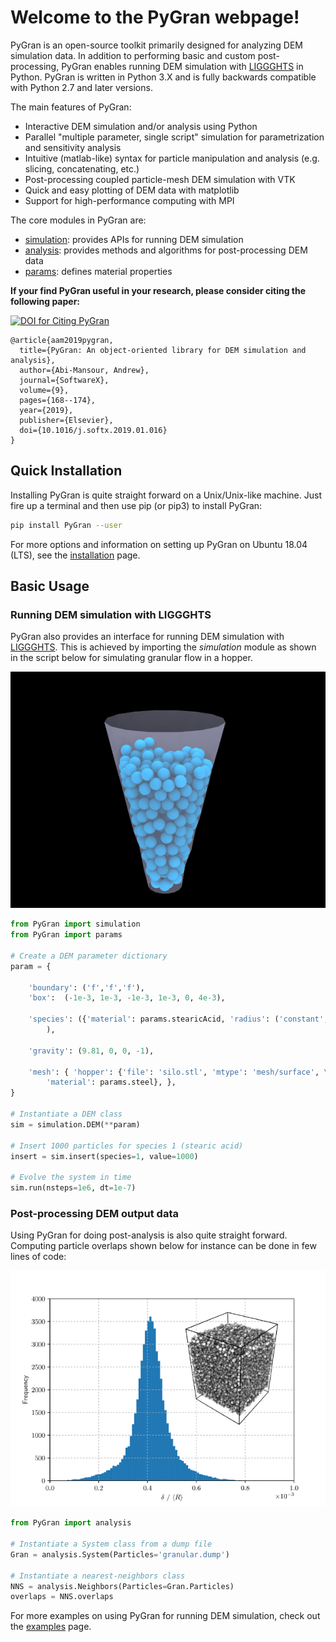 # Welcome to the PyGran webpage!

PyGran is an open-source toolkit primarily designed for analyzing DEM simulation data. In addition to performing basic and custom post-processing, PyGran enables running DEM simulation with [LIGGGHTS](https://www.cfdem.com/liggghtsr-open-source-discrete-element-method-particle-simulation-code) in Python. PyGran is written in Python 3.X and is fully backwards compatible with Python 2.7 and later versions.

The main features of PyGran:

- Interactive DEM simulation and/or analysis using Python 
- Parallel "multiple parameter, single script" simulation for parametrization and sensitivity analysis
- Intuitive (matlab-like) syntax for particle manipulation and analysis (e.g. slicing, concatenating, etc.)
- Post-processing coupled particle-mesh DEM simulation with VTK
- Quick and easy plotting of DEM data with matplotlib
- Support for high-performance computing with MPI

The core modules in PyGran are:

- [simulation](https://github.com/Andrew-AbiMansour/PyGranSim): provides APIs for running DEM simulation
- [analysis](https://github.com/Andrew-AbiMansour/PyGranAnalysis): provides methods and algorithms for post-processing DEM data
- [params](https://github.com/Andrew-AbiMansour/PyGranParams): defines material properties

**If your find PyGran useful in your research, please consider citing the following paper:**

[![DOI for Citing PyGran](https://img.shields.io/badge/DOI-10.1021%2Facs.jctc.5b00056-blue.svg)](https://doi.org/10.1016/j.softx.2019.01.016)

```
@article{aam2019pygran,
  title={PyGran: An object-oriented library for DEM simulation and analysis},
  author={Abi-Mansour, Andrew},
  journal={SoftwareX},
  volume={9},
  pages={168--174},
  year={2019},
  publisher={Elsevier},
  doi={10.1016/j.softx.2019.01.016}
}
```

## Quick Installation
Installing PyGran is quite straight forward on a Unix/Unix-like machine. Just fire up a terminal and then use pip (or pip3) to install PyGran:
```bash
pip install PyGran --user
```
For more options and information on setting up PyGran on Ubuntu 18.04 (LTS), see the [installation](docs/introduction.html#installation-example-ubuntu-18-04-lts) page.

## Basic Usage
### Running DEM simulation with LIGGGHTS

PyGran also provides an interface for running DEM simulation with [LIGGGHTS](https://www.cfdem.com/liggghtsr-open-source-discrete-element-method-particle-simulation-code). This is achieved by importing the <i>simulation</i> module as shown in the script below for simulating granular flow in a hopper.

<p style="text-align:center;"><img src="images/hopper.png" width="600"></p>

```python
from PyGran import simulation
from PyGran import params

# Create a DEM parameter dictionary
param = {

	'boundary': ('f','f','f'),
	'box':  (-1e-3, 1e-3, -1e-3, 1e-3, 0, 4e-3),

	'species': ({'material': params.stearicAcid, 'radius': ('constant', 5e-5)}, 
		),
		
	'gravity': (9.81, 0, 0, -1),

	'mesh': { 'hopper': {'file': 'silo.stl', 'mtype': 'mesh/surface', \
		'material': params.steel}, },
}

# Instantiate a DEM class
sim = simulation.DEM(**param)

# Insert 1000 particles for species 1 (stearic acid)
insert = sim.insert(species=1, value=1000) 

# Evolve the system in time 
sim.run(nsteps=1e6, dt=1e-7)
```
### Post-processing DEM output data
Using PyGran for doing post-analysis is also quite straight forward. Computing particle overlaps shown below for instance can be done in few lines of code:

<p style="text-align:center;"><img src="images/overlap-hist.png"></p>

```python
from PyGran import analysis

# Instantiate a System class from a dump file
Gran = analysis.System(Particles='granular.dump')

# Instantiate a nearest-neighbors class
NNS = analysis.Neighbors(Particles=Gran.Particles)
overlaps = NNS.overlaps
```
For more examples on using PyGran for running DEM simulation, check out the <a href="tests/examples.html">examples</a> page.
